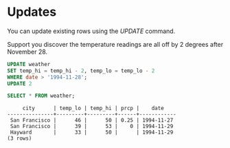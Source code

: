 # Updates 

You can update existing rows using the *UPDATE* command.

Support you discover the temperature readings are all off by 2 degrees after November 28.

```sql
UPDATE weather
SET temp_hi = temp_hi - 2, temp_lo = temp_lo - 2
WHERE date > '1994-11-28';
UPDATE 2
```

```sql
SELECT * FROM weather;
```

```output
     city      | temp_lo | temp_hi | prcp |    date    
---------------+---------+---------+------+------------
 San Francisco |      46 |      50 | 0.25 | 1994-11-27
 San Francisco |      39 |      53 |    0 | 1994-11-29
 Hayward       |      33 |      50 |      | 1994-11-29
(3 rows)

```